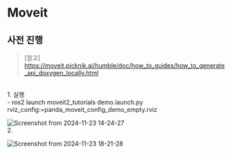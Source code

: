 # Moveit
## 사전 진행
> [참고] https://moveit.picknik.ai/humble/doc/how_to_guides/how_to_generate_api_doxygen_locally.html
<br/> 
1. 실행 <br/> 
   - ros2 launch moveit2_tutorials demo.launch.py rviz_config:=panda_moveit_config_demo_empty.rviz

![Screenshot from 2024-11-23 14-24-27](https://github.com/user-attachments/assets/0ca170b1-7c3e-4e24-947f-893ea1bad006)
<br/> 
2. 

![Screenshot from 2024-11-23 18-21-28](https://github.com/user-attachments/assets/3564d042-d1a5-4dab-bbcc-89dd5fdb946a)
